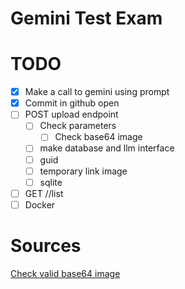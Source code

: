 # Gemini Test Exam

# TODO

- [x] Make a call to gemini using prompt
- [x] Commit in github open
- [ ] POST upload endpoint
  - [ ] Check parameters
    - [ ] Check base64 image
  - [ ] make database and llm interface
  - [ ] guid
  - [ ] temporary link image
  - [ ] sqlite
- [ ] GET /<customer code>/list
- [ ] Docker

# Sources

[Check valid base64 image](https://stackoverflow.com/questions/32540364/javascript-check-if-valid-base64-image)
